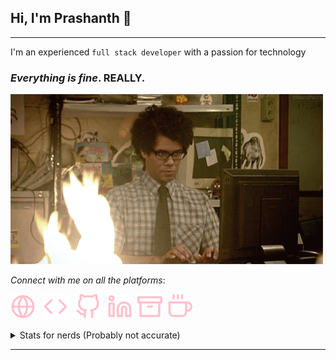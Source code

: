 ## Hi, I'm Prashanth 👋

---

I'm an experienced `full stack developer` with a passion for technology

### _Everything is fine_. **REALLY**.

![this is fine](./assets/gif/this-is-fine.gif)
<!-- https://media.giphy.com/media/dbtDDSvWErdf2/giphy.gif -->


_Connect with me on all the platforms_:

<a href="https://prashanthr.me" target="_blank" rel="noreferrer noopener"><img src="./assets/icons/globe-pink.svg" /></a> &nbsp; 
<a href="https://prashanthr.me/portfolio" target="_blank" rel="noreferrer noopener"><img src="./assets/icons/code-pink.svg" /></a> &nbsp; 
<a href="https://github.com/prashanthr" target="_blank" rel="noreferrer noopener"><img src="./assets/icons/github-pink.svg" /></a> &nbsp; 
<a href="https://www.linkedin.com/in/prashanthrajaram" target="_blank" rel="noreferrer noopener"><img src="./assets/icons/linkedin-pink.svg" /></a>&nbsp; 
<a href="https://dev.to/prashanthr" target="_blank" rel="noreferrer noopener"><img src="./assets/icons/archive-pink.svg" /></a>&nbsp;
<a href="https://www.buymeacoffee.com/TGuwXOA" target="_blank" rel="noreferrer noopener"><img src="./assets/icons/coffee-pink.svg" /></a>

<details>
  <summary>Stats for nerds (Probably not accurate)</summary>
  <br>
  <a href="#">
    <img align="center" src="https://github-readme-stats.vercel.app/api?username=prashanthr&&count_private=true&show_icons=true&theme=dracula&hide_border=true&layout=compact&hide=all" />
  </a><br />
  <a href="#">
    <img align="center" src="https://github-readme-stats.vercel.app/api/top-langs?username=prashanthr&&hide=php,java&langs_count=10&layout=compact&theme=dracula&hide_border=true" />
  </a>
  <a href="#">
    <img align="center" src="https://github-readme-stats.vercel.app/api/wakatime?username=thelastcoder&theme=dracula&langs_count=10&layout=compact&hide_border=true" />
  </a>
</details>

---

<!--
**prashanthr/prashanthr** is a ✨ _special_ ✨ repository because its `README.md` (this file) appears on your GitHub profile.
-->
